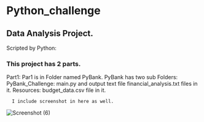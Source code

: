 # Python_challenge
## Data Analysis Project.
Scripted by Python:
 ### This project has 2 parts. 
  Part1:
      Par1 is in Folder named PyBank. 
      PyBank has two sub Folders:
          PyBank_Challenge: main.py and output text file financial_analysis.txt files in it.
          Resources: budget_data.csv file in it.  
      
      I include screenshot in here as well. 
      
![Screenshot (6)](https://user-images.githubusercontent.com/67448948/116027781-bf63ff80-a623-11eb-91b8-84945c315eee.png) 


